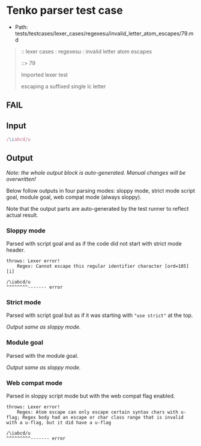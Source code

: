 # Tenko parser test case

- Path: tests/testcases/lexer_cases/regexesu/invalid_letter_atom_escapes/79.md

> :: lexer cases : regexesu : invalid letter atom escapes
>
> ::> 79
>
> Imported lexer test
>
> escaping a suffixed single lc letter

## FAIL

## Input

`````js
/\iabcd/u
`````

## Output

_Note: the whole output block is auto-generated. Manual changes will be overwritten!_

Below follow outputs in four parsing modes: sloppy mode, strict mode script goal, module goal, web compat mode (always sloppy).

Note that the output parts are auto-generated by the test runner to reflect actual result.

### Sloppy mode

Parsed with script goal and as if the code did not start with strict mode header.

`````
throws: Lexer error!
    Regex: Cannot escape this regular identifier character [ord=105][i]

/\iabcd/u
^^^^^^^^------- error
`````

### Strict mode

Parsed with script goal but as if it was starting with `"use strict"` at the top.

_Output same as sloppy mode._

### Module goal

Parsed with the module goal.

_Output same as sloppy mode._

### Web compat mode

Parsed in sloppy script mode but with the web compat flag enabled.

`````
throws: Lexer error!
    Regex: Atom escape can only escape certain syntax chars with u-flag; Regex body had an escape or char class range that is invalid with a u-flag, but it did have a u-flag

/\iabcd/u
^^^^^^^^^------- error
`````

